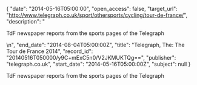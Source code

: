 {
  "date": "2014-05-16T05:00:00", 
  "open_access": false, 
  "target_url": "http://www.telegraph.co.uk/sport/othersports/cycling/tour-de-france/", 
  "description": "<p>TdF newspaper reports from the sports pages of the Telegraph</p>\n", 
  "end_date": "2014-08-04T05:00:00Z", 
  "title": "Telegraph, The: The Tour de France 2014", 
  "record_id": "20140516T050000/y9C+mExC5n0/V2JKMUKTQg==", 
  "publisher": "telegraph.co.uk", 
  "start_date": "2014-05-16T05:00:00Z", 
  "subject": null
}

<p>TdF newspaper reports from the sports pages of the Telegraph</p>
